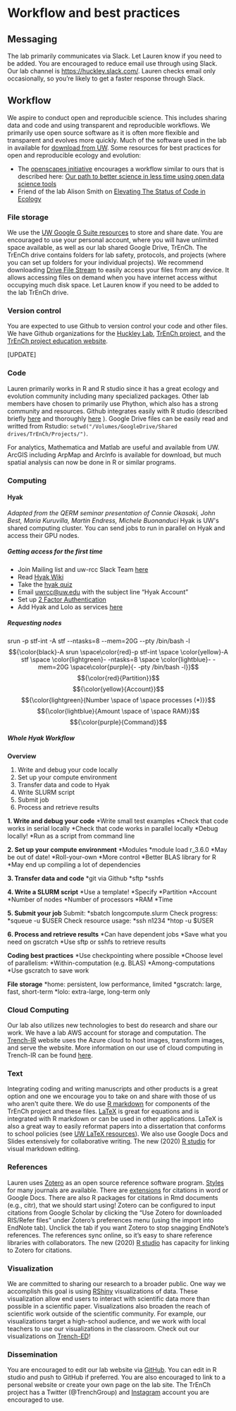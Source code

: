 # Workflow and best practices

## Messaging 
The lab primarily communicates via Slack.  Let Lauren know if you need to be added. You are encouraged to reduce email use through using Slack. Our lab channel is https://huckley.slack.com/.  Lauren checks email only occasionally, so you’re likely to get a faster response through Slack.

## Workflow
We aspire to conduct open and reproducible science. This includes sharing data and code and using transparent and reproducible workflows. We primarily use open source software as it is often more flexible and transparent and evolves more quickly. Much of the software used in the lab in available for [download from UW](https://itconnect.uw.edu/wares/uware/). Some resources for best practices for open and reproducible ecology and evolution:
* The [openscapes initiative](https://www.openscapes.org/) encourages a workflow similar to ours that is described here: [Our path to better science in less time using open data science tools](https://www.nature.com/articles/s41559-017-0160)
* Friend of the lab Alison Smith on [Elevating The Status of Code in Ecology](https://www.sciencedirect.com/science/article/pii/S0169534715002906)

### File storage
We use the [UW Google G Suite resources](https://itconnect.uw.edu/connect/email/google-apps/) to store and share date. You are encouraged to use your personal account, where you will have unlimited space available, as well as our lab shared Google Drive, TrEnCh. The TrEnCh drive contains folders for lab safety, protocols, and projects (where you can set up folders for your individual projects). We recommend downloading [Drive File Stream](https://www.google.com/drive/download/) to easily access your files from any device. It allows accessing files on demand when you have internet access withut occupying much disk space. Let Lauren know if you need to be added to the lab TrEnCh drive. 

### Version control
You are expected to use Github to version control your code and other files.  We have Github organizations for the [Huckley Lab](https://github.com/HuckleyLab), [TrEnCh project](https://github.com/trenchproject/), and the [TrEnCh project education website](https://github.com/trench-ed).

[UPDATE]

### Code
Lauren primarily works in R and R studio since it has a great ecology and evolution community including many specialized packages. Other lab members have chosen to primarily use Phython, which also has a strong community and resources. Github integrates easily with R studio (described briefly [here](http://www.molecularecologist.com/2013/11/using-github-with-r-and-rstudio/) and thoroughly [here](https://happygitwithr.com/) ). Google Drive files can be easily read and writted from Rstudio: `setwd("/Volumes/GoogleDrive/Shared drives/TrEnCh/Projects/")`. 

For analytics, Mathematica and Matlab are useful and available from UW. ArcGIS including ArpMap and ArcInfo is available for download, but much spatial analysis can now be done in R or similar programs.

### Computing
#### Hyak
_Adapted from the QERM seminar presentation of Connie Okasaki, John Best, Maria Kuruvilla, Martin Endress, Michele Buonanduci_
Hyak is UW's shared computing cluster. You can send jobs to run in parallel on Hyak and access their GPU nodes.
##### Getting access for the first time
* Join Mailing list and uw-rcc Slack Team [here](http://mailman12.u.washington.edu/mailman/listinfo/hpc-list)
* Read [Hyak Wiki](https://wiki.cac.washington.edu/display/hyakusers/WIKI+for+Hyak+users)
* Take the [hyak quiz](http://depts.washington.edu/uwrcc/getting-started-2/getting-started/)
* Email uwrcc@uw.edu with the subject line “Hyak Account”
* Set up [2 Factor Authentication](https://itconnect.uw.edu/security/uw-netids/2fa/)
* Add Hyak and Lolo as services [here](https://uwnetid.washington.edu/manage/)
##### Requesting nodes
srun -p stf-int -A stf --ntasks=8 --mem=20G --pty /bin/bash -l
$${\color{black}-A srun \space\color{red}-p stf-int \space \color{yellow}-A stf \space \color{lightgreen}- -ntasks=8 \space \color{lightblue}- -mem=20G \space\color{purple}{- -pty /bin/bash -l}}$$
$${\color{red}{Partition}}$$
$${\color{yellow}{Account}}$$
$${\color{lightgreen}{Number \space of \space processes (*)}}$$
$${\color{lightblue}{Amount \space of \space RAM}}$$
$${\color{purple}{Command}}$$

##### Whole Hyak Workflow
**Overview**
1. Write and debug your code locally
2. Set up your compute environment
2. Transfer data and code to Hyak
3. Write SLURM script
5. Submit job
6. Process and retrieve results
 

**1. Write and debug your code**
*Write small test examples
*Check that code works in serial locally
*Check that code works in parallel locally
*Debug locally!
*Run as a script from command line

**2. Set up your compute environment**
*Modules
  *module load r_3.6.0
  *May be out of date!
*Roll-your-own
  *More control
  *Better BLAS library for R
  *May end up compiling a lot of dependencies

**3. Transfer data and code**
*git via Github
*sftp
*sshfs
 
**4. Write a SLURM script**
*Use a template!
  *Specify
  *Partition
  *Account
  *Number of nodes
  *Number of processors
  *RAM
  *Time
  
**5. Submit your job**
Submit:
*sbatch longcompute.slurm
Check progress:
*squeue -u $USER
Check resource usage:
*ssh n1234
*htop -u $USER

**6. Process and retrieve results**
*Can have dependent jobs
*Save what you need on gscratch
*Use sftp or sshfs to retrieve results
 

**Coding best practices**
*Use checkpointing where possible
*Choose level of parallelism:
  *Within-computation (e.g. BLAS)
  *Among-computations
*Use gscratch to save work
 

**File storage**
*home: persistent, low performance, limited
*gscratch: large, fast, short-term
*lolo: extra-large, long-term only

### Cloud Computing
Our lab also utilizes new technologies to best do research and share our work. We have a lab AWS account for storage and computation. The [Trench-IR](https://trench-ir.trenchproject.com/) website uses the Azure cloud to host images, transform images, and serve the website. More information on our use of cloud computing in Trench-IR can be found [here](https://github.com/trenchproject/Trench-IR).

### Text
Integrating coding and writing manuscripts and other products is a great option and one we encourage you to take on and share with those of us who aren't quite there. We do use [R markdown](https://rmarkdown.rstudio.com/articles_intro.html) for components of the TrEnCh project and these files. [LaTeX](https://www.latex-project.org/) is great for equations and is integrated with R markdown or can be used in other applications. LaTeX is also a great way to easily reformat papers into a dissertation that conforms to school policies (see [UW LaTeX resources](http://staff.washington.edu/fox/tex/uwthesis.shtml)). We also use Google Docs and Slides extensively for collaborative writing. The new (2020) [R studio](https://www.r-bloggers.com/2020/09/rstudio-v1-4-preview-visual-markdown-editing/) for visual markdown editing.

### References
Lauren uses [Zotero](https://www.zotero.org/) as an open source reference software program. [Styles](https://www.zotero.org/styles) for many journals are available. There are [extensions](https://www.zotero.org/support/word_processor_integration) for citations in word or Google Docs. There are also R packages for citations in Rmd documents (e.g., citr), that we should start using! Zotero can be configured to input citations from Google Scholar by clicking the “Use Zotero for downloaded RIS/Refer files” under Zotero’s preferences menu (using the import into EndNote tab). Unclick the tab if you want Zotero to stop snagging EndNote’s references. The references sync online, so it’s easy to share reference libraries with collaborators. The new (2020) [R studio](https://www.r-bloggers.com/2020/11/rstudio-1-4-preview-citations/) has capacity for linking to Zotero for citations.

### Visualization
We are committed to sharing our research to a broader public. One way we accomplish this goal is using [RShiny](https://shiny.rstudio.com/gallery/) visualizations of data. These visualization allow end users to interact with scientific data more than possible in a scientific paper. Visualizations also broaden the reach of scientific work outside of the scientific community. For example, our visualizations target a high-school audience, and we work with local teachers to use our visualizations in the classroom. Check out our visualizations on [Trench-ED](https://trench-ed.trenchproject.com/RShiny)!

### Dissemination
You are encouraged to edit our lab website via [GitHub](https://github.com/HuckleyLab/HuckleyLab.github.io). You can edit in R studio and push to GitHub if preferred. You are also encouraged to link to a personal website or create your own page on the lab site. The TrEnCh project has a Twitter (@TrenchGroup) and [Instagram](https://www.instagram.com/trenchproject/) account you are encouraged to use.



